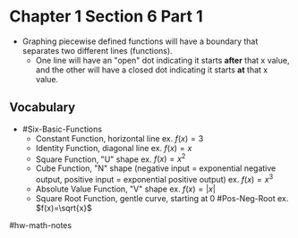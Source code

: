 # Chapter 1 Section 6 Part 1
- Graphing piecewise defined functions will have a boundary that separates two different lines (functions).
    - One line will have an "open" dot indicating it starts **after** that x value, and the other will have a closed dot indicating it starts **at** that x value.

## Vocabulary
- #Six-Basic-Functions
    - Constant Function, horizontal line ex. $f(x) = 3$
    - Identity Function, diagonal line ex. $f(x)=x$
    - Square Function, "U" shape ex. $f(x)=x^2$
    - Cube Function, "N" shape (negative input = exponential negative output, positive input = exponential positive output) ex. $f(x)=x^3$
    - Absolute Value Function, "V" shape ex. $f(x)=|x|$
    - Square Root Function, gentle curve, starting at 0 #Pos-Neg-Root ex. $f(x)=\sqrt{x}$


#hw-math-notes